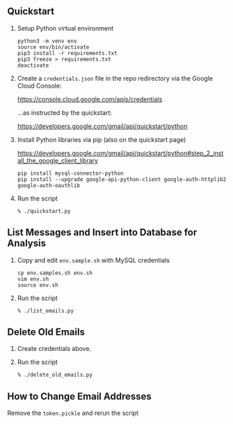 ## Quickstart

1. Setup Python virtual environment

   ```
   python3 -m venv env
   source env/bin/activate
   pip3 install -r requirements.txt
   pip3 freeze > requirements.txt
   deactivate
   ```

1. Create a `credentials.json` file in the repo redirectory via the Google Cloud Console:

   https://console.cloud.google.com/apis/credentials
   
   ...as instructed by the quickstart:

   https://developers.google.com/gmail/api/quickstart/python

1. Install Python libraries via pip (also on the quickstart page)

   https://developers.google.com/gmail/api/quickstart/python#step_2_install_the_google_client_library
   
   ```
   pip install mysql-connector-python
   pip install --upgrade google-api-python-client google-auth-httplib2 google-auth-oauthlib
   ```

1. Run the script

   ```
   % ./quickstart.py
   ```

## List Messages and Insert into Database for Analysis

1. Copy and edit `env.sample.sh` with MySQL credentials

   ```
   cp env.samples.sh env.sh
   vim env.sh
   source env.sh
   ```

1. Run the script

   ```
   % ./list_emails.py
   ```
   
## Delete Old Emails

1. Create credentials above.
1. Run the script

   ```
   % ./delete_old_emails.py
   ```

## How to Change Email Addresses

Remove the `token.pickle` and rerun the script


